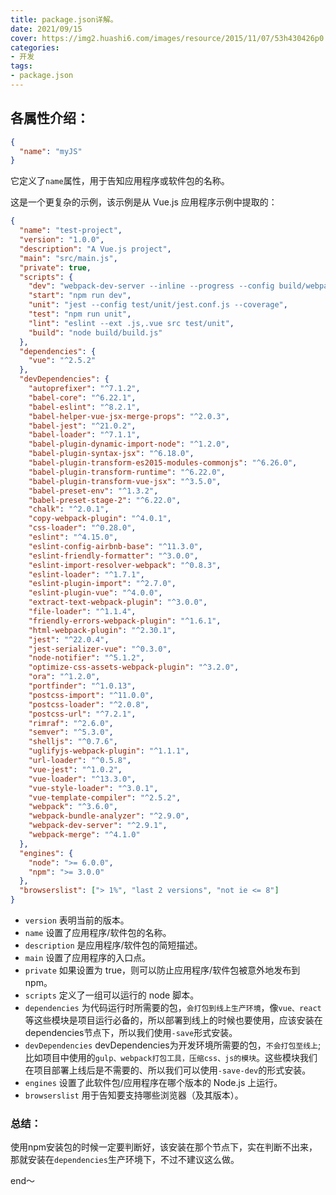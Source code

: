 ```yaml
---
title: package.json详解。
date: 2021/09/15
cover: https://img2.huashi6.com/images/resource/2015/11/07/53h430426p0.jpg
categories:
- 开发
tags:
- package.json
---
```


## 各属性介绍：

```json
{
  "name": "myJS"
}
```
它定义了`name`属性，用于告知应用程序或软件包的名称。


这是一个更复杂的示例，该示例是从 Vue.js 应用程序示例中提取的：
```json
{
  "name": "test-project",
  "version": "1.0.0",
  "description": "A Vue.js project",
  "main": "src/main.js",
  "private": true,
  "scripts": {
    "dev": "webpack-dev-server --inline --progress --config build/webpack.dev.conf.js",
    "start": "npm run dev",
    "unit": "jest --config test/unit/jest.conf.js --coverage",
    "test": "npm run unit",
    "lint": "eslint --ext .js,.vue src test/unit",
    "build": "node build/build.js"
  },
  "dependencies": {
    "vue": "^2.5.2"
  },
  "devDependencies": {
    "autoprefixer": "^7.1.2",
    "babel-core": "^6.22.1",
    "babel-eslint": "^8.2.1",
    "babel-helper-vue-jsx-merge-props": "^2.0.3",
    "babel-jest": "^21.0.2",
    "babel-loader": "^7.1.1",
    "babel-plugin-dynamic-import-node": "^1.2.0",
    "babel-plugin-syntax-jsx": "^6.18.0",
    "babel-plugin-transform-es2015-modules-commonjs": "^6.26.0",
    "babel-plugin-transform-runtime": "^6.22.0",
    "babel-plugin-transform-vue-jsx": "^3.5.0",
    "babel-preset-env": "^1.3.2",
    "babel-preset-stage-2": "^6.22.0",
    "chalk": "^2.0.1",
    "copy-webpack-plugin": "^4.0.1",
    "css-loader": "^0.28.0",
    "eslint": "^4.15.0",
    "eslint-config-airbnb-base": "^11.3.0",
    "eslint-friendly-formatter": "^3.0.0",
    "eslint-import-resolver-webpack": "^0.8.3",
    "eslint-loader": "^1.7.1",
    "eslint-plugin-import": "^2.7.0",
    "eslint-plugin-vue": "^4.0.0",
    "extract-text-webpack-plugin": "^3.0.0",
    "file-loader": "^1.1.4",
    "friendly-errors-webpack-plugin": "^1.6.1",
    "html-webpack-plugin": "^2.30.1",
    "jest": "^22.0.4",
    "jest-serializer-vue": "^0.3.0",
    "node-notifier": "^5.1.2",
    "optimize-css-assets-webpack-plugin": "^3.2.0",
    "ora": "^1.2.0",
    "portfinder": "^1.0.13",
    "postcss-import": "^11.0.0",
    "postcss-loader": "^2.0.8",
    "postcss-url": "^7.2.1",
    "rimraf": "^2.6.0",
    "semver": "^5.3.0",
    "shelljs": "^0.7.6",
    "uglifyjs-webpack-plugin": "^1.1.1",
    "url-loader": "^0.5.8",
    "vue-jest": "^1.0.2",
    "vue-loader": "^13.3.0",
    "vue-style-loader": "^3.0.1",
    "vue-template-compiler": "^2.5.2",
    "webpack": "^3.6.0",
    "webpack-bundle-analyzer": "^2.9.0",
    "webpack-dev-server": "^2.9.1",
    "webpack-merge": "^4.1.0"
  },
  "engines": {
    "node": ">= 6.0.0",
    "npm": ">= 3.0.0"
  },
  "browserslist": ["> 1%", "last 2 versions", "not ie <= 8"]
}
```
* `version` 表明当前的版本。
* `name` 设置了应用程序/软件包的名称。
* `description` 是应用程序/软件包的简短描述。
* `main` 设置了应用程序的入口点。
* `private` 如果设置为 true，则可以防止应用程序/软件包被意外地发布到 npm。
* `scripts` 定义了一组可以运行的 node 脚本。
* `dependencies` 为代码运行时所需要的包，`会打包到线上生产环境`，像`vue、react`等这些模块是项目运行必备的，所以部署到线上的时候也要使用，应该安装在dependencies节点下，所以我们使用`-save`形式安装。
* `devDependencies` devDependencies为开发环境所需要的包，`不会打包至线上`;比如项目中使用的`gulp、webpack打包工具，压缩css、js的模块`。这些模块我们在项目部署上线后是不需要的、所以我们可以使用`-save-dev`的形式安装。
* `engines` 设置了此软件包/应用程序在哪个版本的 Node.js 上运行。
* `browserslist` 用于告知要支持哪些浏览器（及其版本）。
### 总结：
使用npm安装包的时候一定要判断好，该安装在那个节点下，实在判断不出来，那就安装在`dependencies`生产环境下，不过不建议这么做。

end～